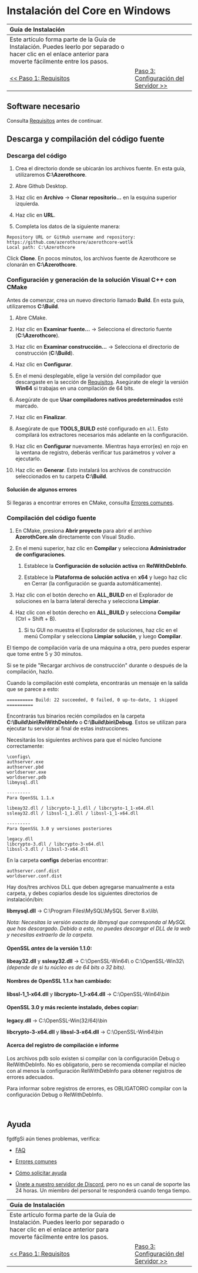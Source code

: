 # Instalación del Core en Windows

| Guía de Instalación | |
| :- | :- |
| Este artículo forma parte de la Guía de Instalación. Puedes leerlo por separado o hacer clic en el enlace anterior para moverte fácilmente entre los pasos. |
| [<< Paso 1: Requisitos](windows-requirements) | [Paso 3: Configuración del Servidor >>](server-setup) |

## Software necesario

Consulta [Requisitos](windows-requirements) antes de continuar.

## Descarga y compilación del código fuente

### Descarga del código

1. Crea el directorio donde se ubicarán los archivos fuente. En esta guía, utilizaremos **C:\Azerothcore**.

2. Abre Github Desktop.

3. Haz clic en **Archivo** -> **Clonar repositorio...** en la esquina superior izquierda.

4. Haz clic en **URL**.

5. Completa los datos de la siguiente manera:

```text
Repository URL or GitHub username and repository: https://github.com/azerothcore/azerothcore-wotlk
Local path: C:\Azerothcore
```

Click **Clone**. En pocos minutos, los archivos fuente de Azerothcore se clonarán en **C:\Azerothcore**.

### Configuración y generación de la solución Visual C++ con CMake

Antes de comenzar, crea un nuevo directorio llamado **Build**. En esta guía, utilizaremos **C:\Build**.

1. Abre CMake.

2. Haz clic en **Examinar fuente...** → Selecciona el directorio fuente (**C:\Azerothcore**).

3. Haz clic en **Examinar construcción...** → Selecciona el directorio de construcción (**C:\Build**).

4. Haz clic en **Configurar**.

5. En el menú desplegable, elige la versión del compilador que descargaste en la sección de [Requisitos](windows-requirements). Asegúrate de elegir la versión **Win64** si trabajas en una compilación de 64 bits.

6. Asegúrate de que **Usar compiladores nativos predeterminados** esté marcado.

7. Haz clic en **Finalizar**.

8. Asegúrate de que **TOOLS_BUILD** esté configurado en `all`. Esto compilará los extractores necesarios más adelante en la configuración.

9. Haz clic en **Configurar** nuevamente. Mientras haya error(es) en rojo en la ventana de registro, deberás verificar tus parámetros y volver a ejecutarlo.

10. Haz clic en **Generar**. Esto instalará los archivos de construcción seleccionados en tu carpeta **C:\Build**.

#### Solución de algunos errores

Si llegaras a encontrar errores en CMake, consulta [Errores comunes](common-errors#core-installation-errors).

### Compilación del código fuente

1. En CMake, presiona **Abrir proyecto** para abrir el archivo **AzerothCore.sln** directamente con Visual Studio.

1. En el menú superior, haz clic en **Compilar** y selecciona **Administrador de configuraciones**.

    1. Establece la **Configuración de solución activa** en **RelWithDebInfo**.

    1. Establece la **Plataforma de solución activa** en **x64** y luego haz clic en Cerrar (la configuración se guarda automáticamente).

1. Haz clic con el botón derecho en **ALL_BUILD** en el Explorador de soluciones en la barra lateral derecha y selecciona **Limpiar**.

1. Haz clic con el botón derecho en **ALL_BUILD** y selecciona **Compilar** (Ctrl + Shift + B).

    1. Si tu GUI no muestra el Explorador de soluciones, haz clic en el menú Compilar y selecciona **Limpiar solución**, y luego **Compilar**.

El tiempo de compilación varía de una máquina a otra, pero puedes esperar que tome entre 5 y 30 minutos.

Si se te pide "Recargar archivos de construcción" durante o después de la compilación, hazlo.

Cuando la compilación esté completa, encontrarás un mensaje en la salida que se parece a esto:

```text
========== Build: 22 succeeded, 0 failed, 0 up-to-date, 1 skipped ==========
```

Encontrarás tus binarios recién compilados en la carpeta **C:\Build\bin\RelWithDebInfo** o **C:\Build\bin\Debug**. Estos se utilizan para ejecutar tu servidor al final de estas instrucciones.

Necesitarás los siguientes archivos para que el núcleo funcione correctamente:

```text
\configs\
authserver.exe
authserver.pbd
worldserver.exe
worldserver.pdb
libmysql.dll

---------
Para OpenSSL 1.1.x

libeay32.dll / libcrypto-1_1.dll / libcrypto-1_1-x64.dll
ssleay32.dll / libssl-1_1.dll / libssl-1_1-x64.dll

---------
Para OpenSSL 3.0 y versiones posteriores

legacy.dll
libcrypto-3.dll / libcrypto-3-x64.dll
libssl-3.dll / libssl-3-x64.dll
```

En la carpeta **configs** deberías encontrar:

```text
authserver.conf.dist
worldserver.conf.dist
```

Hay dos/tres archivos DLL que deben agregarse manualmente a esta carpeta, y debes copiarlos desde los siguientes directorios de instalación/bin:

**libmysql.dll** → C:\Program Files\MySQL\MySQL Server 8.x\lib\

*Nota: Necesitas la versión exacta de libmysql que corresponda al MySQL que has descargado. Debido a esto, no puedes descargar el DLL de la web y necesitas extraerlo de la carpeta.*

#### OpenSSL _antes_ de la versión 1.1.0:

**libeay32.dll** y **ssleay32.dll** → C:\OpenSSL-Win64\ o C:\OpenSSL-Win32\ *(depende de si tu núcleo es de 64 bits o 32 bits)*.

#### Nombres de OpenSSL 1.1.x han cambiado:

**libssl-1_1-x64.dll** y **libcrypto-1_1-x64.dll** → C:\OpenSSL-Win64\bin

#### OpenSSL 3.0 y más reciente instalado, debes copiar:

**legacy.dll** → C:\OpenSSL-Win(32/64)\bin

**libcrypto-3-x64.dll** y **libssl-3-x64.dll** → C:\OpenSSL-Win64\bin

#### Acerca del registro de compilación e informe

Los archivos pdb solo existen si compilar con la configuración Debug o RelWithDebInfo. No es obligatorio, pero se recomienda compilar el núcleo con al menos la configuración RelWithDebInfo para obtener registros de errores adecuados.

Para informar sobre registros de errores, es OBLIGATORIO compilar con la configuración Debug o RelWithDebInfo.

<br>

## Ayuda

fgdfgSi aún tienes problemas, verifica:

* [FAQ](faq)

* [Errores comunes](common-errors)

* [Cómo solicitar ayuda](how-to-ask-for-help)

* [Únete a nuestro servidor de Discord](https://discord.gg/gkt4y2x), pero no es un canal de soporte las 24 horas. Un miembro del personal te responderá cuando tenga tiempo.

| Guía de Instalación | |
| :- | :- |
| Este artículo forma parte de la Guía de Instalación. Puedes leerlo por separado o hacer clic en el enlace anterior para moverte fácilmente entre los pasos. |
| [<< Paso 1: Requisitos](windows-requirements) | [Paso 3: Configuración del Servidor >>](server-setup) |

